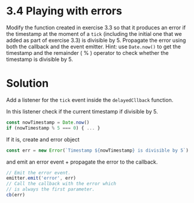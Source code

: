 # 3.4 Playing with errors
Modify the function created in exercise 3.3 so that
it produces an error if the timestamp at the moment of a `tick` (including the
initial one that we added as part of exercise 3.3) is divisible by 5. Propagate
the error using both the callback and the event emitter. Hint: use `Date.now()`
to get the timestamp and the remainder ( % ) operator to check whether the
timestamp is divisible by 5.
# Solution
Add a listener for the `tick` event inside the `delayedCllback` function.

In this listener check if the current timestamp if divisible by 5.
```javascript
const nowTimestamp = Date.now()
if (nowTimestamp % 5 === 0) { ... }
```
If it is, create and error object
```javascript
const err = new Error(`Timestamp ${nowTimestamp} is divisible by 5`)
```
and emit an error event + propagate the error to the callback.
```javascript
// Emit the error event.
emitter.emit('error', err)
// Call the callback with the error which
// is always the first parameter.
cb(err)
```